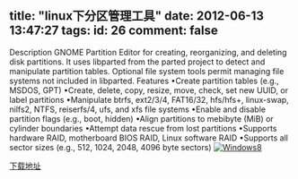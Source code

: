title: "linux下分区管理工具"
date: 2012-06-13 13:47:27
tags:
id: 26
comment: false
---

Description
GNOME Partition Editor for creating, reorganizing, and deleting disk partitions. It uses libparted from the parted project to detect and manipulate partition tables. Optional file system tools permit managing file systems not included in libparted.
Features
•Create partition tables (e.g., MSDOS, GPT)
•Create, delete, copy, resize, move, check, set new UUID, or label partitions
•Manipulate btrfs, ext2/3/4, FAT16/32, hfs/hfs+, linux-swap, nilfs2, NTFS, reiserfs/4, ufs, and xfs file systems
•Enable and disable partition flags (e.g., boot, hidden)
•Align partitions to mebibyte (MiB) or cylinder boundaries
•Attempt data rescue from lost partitions
•Supports hardware RAID, motherboard BIOS RAID, Linux software RAID
•Supports all sector sizes (e.g., 512, 1024, 2048, 4096 byte sectors)
[![](http://neusec.cc/wp-content/uploads/2012/06/20120520075419_397.jpg "Windows8")](http://neusec.cc/wp-content/uploads/2012/06/20120520075419_397.jpg)

[下载地址](https://sourceforge.net/projects/gparted/files/)